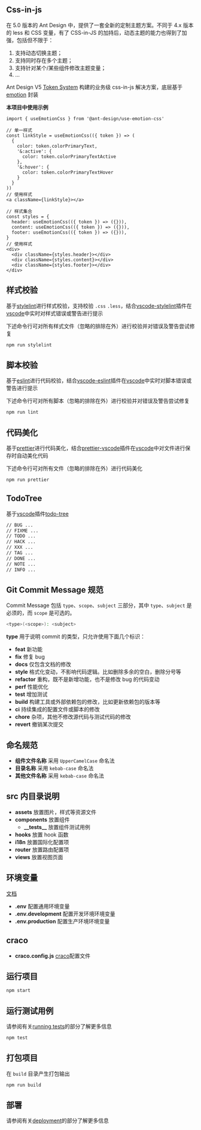 ## Css-in-js

在 5.0 版本的 Ant Design 中，提供了一套全新的定制主题方案。不同于 4.x 版本的 less 和 CSS 变量，有了 CSS-in-JS 的加持后，动态主题的能力也得到了加强，包括但不限于：

1. 支持动态切换主题；
2. 支持同时存在多个主题；
3. 支持针对某个/某些组件修改主题变量；
4. ...

Ant Design V5 [Token System](https://ant.design/docs/react/customize-theme-cn#theme) 构建的业务级 css-in-js 解决方案，底层基于 [emotion](https://emotion.sh/docs/introduction) 封装

**本项目中使用示例**

```tsx
import { useEmotionCss } from '@ant-design/use-emotion-css'

// 单一样式
const linkStyle = useEmotionCss(({ token }) => (
  {
    color: token.colorPrimaryText,
    '&:active': {
      color: token.colorPrimaryTextActive
    },
    '&:hover': {
      color: token.colorPrimaryTextHover
    }
  }
))
// 使用样式
<a className={linkStyle}></a>

// 样式集合
const styles = {
  header: useEmotionCss(({ token }) => ({})),
  content: useEmotionCss(({ token }) => ({})),
  footer: useEmotionCss(({ token }) => ({})),
}
// 使用样式
<div>
  <div className={styles.header}></div>
  <div className={styles.content}></div>
  <div className={styles.footer}></div>
</div>
```

## 样式校验

基于[stylelint](https://stylelint.io/)进行样式校验，支持校验 `.css` `.less`，结合[vscode-stylelint](https://marketplace.visualstudio.com/items?itemName=stylelint.vscode-stylelint)插件在[vscode](https://code.visualstudio.com/)中实时对样式错误或警告进行提示

下述命令行可对所有样式文件（忽略的排除在外）进行校验并对错误及警告尝试修复

```sh
npm run stylelint
```

## 脚本校验

基于[eslint](https://eslint.org/)进行代码校验，结合[vscode-eslint](https://marketplace.visualstudio.com/items?itemName=dbaeumer.vscode-eslint)插件在[vscode](https://code.visualstudio.com/)中实时对脚本错误或警告进行提示

下述命令行可对所有脚本（忽略的排除在外）进行校验并对错误及警告尝试修复

```sh
npm run lint
```

## 代码美化

基于[prettier](https://prettier.io/)进行代码美化，结合[prettier-vscode](https://marketplace.visualstudio.com/items?itemName=esbenp.prettier-vscode)插件在[vscode](https://code.visualstudio.com/)中对文件进行保存时自动美化代码

下述命令行可对所有文件（忽略的排除在外）进行代码美化

```sh
npm run prettier
```

## TodoTree

基于[vscode](https://code.visualstudio.com/)插件[todo-tree](https://marketplace.visualstudio.com/items?itemName=Gruntfuggly.todo-tree)

```sh
// BUG ...
// FIXME ...
// TODO ...
// HACK ...
// XXX ...
// TAG ...
// DONE ...
// NOTE ...
// INFO ...
```

## Git Commit Message 规范

Commit Message 包括 `type`、`scope`、`subject` 三部分，其中 `type`、`subject` 是必须的，而 `scope` 是可选的。

```sh
<type>(<scope>): <subject>
```

**type** 用于说明 commit 的类型，只允许使用下面几个标识：

- **feat** 新功能
- **fix** 修复 bug
- **docs** 仅包含文档的修改
- **style** 格式化变动，不影响代码逻辑。比如删除多余的空白，删除分号等
- **refactor** 重构，既不是新增功能，也不是修改 bug 的代码变动
- **perf** 性能优化
- **test** 增加测试
- **build** 构建工具或外部依赖包的修改，比如更新依赖包的版本等
- **ci** 持续集成的配置文件或脚本的修改
- **chore** 杂项，其他不修改源代码与测试代码的修改
- **revert** 撤销某次提交

## 命名规范

- **组件文件名称** 采用 `UpperCamelCase` 命名法
- **目录名称** 采用 `kebab-case` 命名法
- **其他文件名称** 采用 `kebab-case` 命名法

## src 内目录说明

- **assets** 放置图片，样式等资源文件
- **components** 放置组件
  - **\_\_tests\_\_** 放置组件测试用例
- **hooks** 放置 hook 函数
- **i18n** 放置国际化配置项
- **router** 放置路由配置项
- **views** 放置视图页面

## 环境变量

[文档](https://create-react-app.dev/docs/adding-custom-environment-variables)

- **.env** 配置通用环境变量
- **.env.development** 配置开发环境环境变量
- **.env.production** 配置生产环境环境变量

## craco

- **craco.config.js** [craco](https://craco.js.org/docs/)配置文件

## 运行项目

```sh
npm start
```

## 运行测试用例

请参阅有关[running tests](https://facebook.github.io/create-react-app/docs/running-tests)的部分了解更多信息

```sh
npm test
```

## 打包项目

在 `build` 目录产生打包输出

```sh
npm run build
```

## 部署

请参阅有关[deployment](https://facebook.github.io/create-react-app/docs/deployment)的部分了解更多信息
